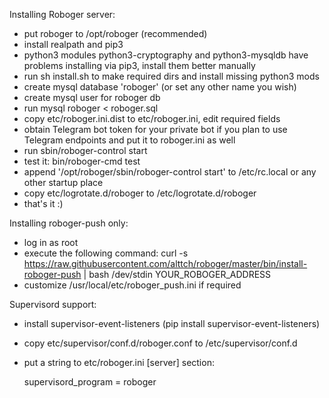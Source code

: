 Installing Roboger server:

- put roboger to /opt/roboger (recommended)
- install realpath and pip3
- python3 modules python3-cryptography and python3-mysqldb have problems
   installing via pip3, install them better manually
- run sh install.sh to make required dirs and install missing python3 mods
- create mysql database 'roboger' (or set any other name you wish)
- create mysql user for roboger db
- run mysql roboger < roboger.sql
- copy etc/roboger.ini.dist to etc/roboger.ini, edit required fields
- obtain Telegram bot token for your private bot if you plan to use
  Telegram endpoints and put it to roboger.ini as well
- run sbin/roboger-control start
- test it: bin/roboger-cmd test
- append '/opt/roboger/sbin/roboger-control start' to /etc/rc.local or any other
  startup place
- copy etc/logrotate.d/roboger to /etc/logrotate.d/roboger
- that's it :)

Installing roboger-push only:

- log in as root
- execute the following command: 
  curl -s https://raw.githubusercontent.com/alttch/roboger/master/bin/install-roboger-push | bash /dev/stdin YOUR_ROBOGER_ADDRESS
- customize /usr/local/etc/roboger_push.ini if required

Supervisord support:

- install supervisor-event-listeners (pip install supervisor-event-listeners)
- copy etc/supervisor/conf.d/roboger.conf to /etc/supervisor/conf.d
- put a string to etc/roboger.ini [server] section:

    supervisord_program = roboger


